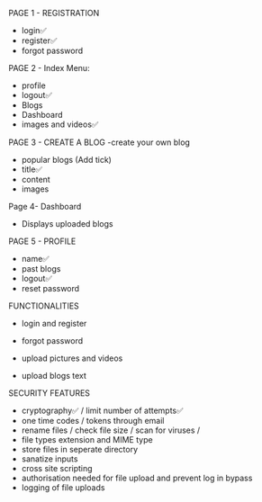 PAGE 1 - REGISTRATION
- login✅
- register✅
- forgot password

PAGE 2 - Index
Menu:
- profile
- logout✅
- Blogs
- Dashboard
- images and videos✅

PAGE 3 - CREATE A BLOG
 -create your own blog
- popular blogs (Add tick)
- title✅
- content
- images

Page 4- Dashboard
- Displays uploaded blogs

PAGE 5 - PROFILE
- name✅
- past blogs
- logout✅
- reset password

FUNCTIONALITIES 
- login and register
- forgot password
- upload pictures and videos

- upload blogs text
  

SECURITY FEATURES
- cryptography✅ / limit number of attempts✅
- one time codes / tokens through email
- rename files / check file size / scan for viruses /
- file types extension and MIME type
- store files in seperate directory
- sanatize inputs
- cross site scripting
- authorisation needed for file upload and prevent log in bypass
- logging of file uploads
